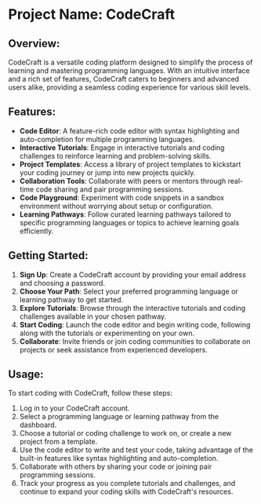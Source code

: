 # Project Name: CodeCraft

## Overview:
CodeCraft is a versatile coding platform designed to simplify the process of learning and mastering programming languages. With an intuitive interface and a rich set of features, CodeCraft caters to beginners and advanced users alike, providing a seamless coding experience for various skill levels.

## Features:
- **Code Editor**: A feature-rich code editor with syntax highlighting and auto-completion for multiple programming languages.
- **Interactive Tutorials**: Engage in interactive tutorials and coding challenges to reinforce learning and problem-solving skills.
- **Project Templates**: Access a library of project templates to kickstart your coding journey or jump into new projects quickly.
- **Collaboration Tools**: Collaborate with peers or mentors through real-time code sharing and pair programming sessions.
- **Code Playground**: Experiment with code snippets in a sandbox environment without worrying about setup or configuration.
- **Learning Pathways**: Follow curated learning pathways tailored to specific programming languages or topics to achieve learning goals efficiently.

## Getting Started:
1. **Sign Up**: Create a CodeCraft account by providing your email address and choosing a password.
2. **Choose Your Path**: Select your preferred programming language or learning pathway to get started.
3. **Explore Tutorials**: Browse through the interactive tutorials and coding challenges available in your chosen pathway.
4. **Start Coding**: Launch the code editor and begin writing code, following along with the tutorials or experimenting on your own.
5. **Collaborate**: Invite friends or join coding communities to collaborate on projects or seek assistance from experienced developers.

## Usage:
To start coding with CodeCraft, follow these steps:
1. Log in to your CodeCraft account.
2. Select a programming language or learning pathway from the dashboard.
3. Choose a tutorial or coding challenge to work on, or create a new project from a template.
4. Use the code editor to write and test your code, taking advantage of the built-in features like syntax highlighting and auto-completion.
5. Collaborate with others by sharing your code or joining pair programming sessions.
6. Track your progress as you complete tutorials and challenges, and continue to expand your coding skills with CodeCraft's resources.

